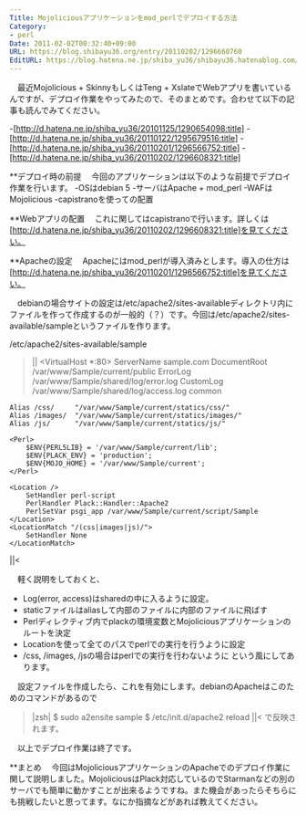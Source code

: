 ```yaml
---
Title: Mojoliciousアプリケーションをmod_perlでデプロイする方法
Category:
- perl
Date: 2011-02-02T00:32:40+09:00
URL: https://blog.shibayu36.org/entry/20110202/1296660760
EditURL: https://blog.hatena.ne.jp/shiba_yu36/shibayu36.hatenablog.com/atom/entry/12704591929888039045
---
```


　最近Mojolicious + SkinnyもしくはTeng + XslateでWebアプリを書いているんですが、デプロイ作業をやってみたので、そのまとめです。合わせて以下の記事も読んでみてください。

-[http://d.hatena.ne.jp/shiba_yu36/20101125/1290654098:title]
-[http://d.hatena.ne.jp/shiba_yu36/20110122/1295679516:title]
-[http://d.hatena.ne.jp/shiba_yu36/20110201/1296566752:title]
-[http://d.hatena.ne.jp/shiba_yu36/20110202/1296608321:title]


**デプロイ時の前提
　今回のアプリケーションは以下のような前提でデプロイ作業を行います。
-OSはdebian 5
-サーバはApache + mod_perl
-WAFはMojolicious
-capistranoを使っての配置


**Webアプリの配置
　これに関してはcapistranoで行います。詳しくは[http://d.hatena.ne.jp/shiba_yu36/20110202/1296608321:title]を見てください。


**Apacheの設定
　Apacheにはmod_perlが導入済みとします。導入の仕方は[http://d.hatena.ne.jp/shiba_yu36/20110201/1296566752:title]を見てください。

　debianの場合サイトの設定は/etc/apache2/sites-availableディレクトリ内にファイルを作って作成するのが一般的（？）です。今回は/etc/apache2/sites-available/sampleというファイルを作ります。

/etc/apache2/sites-available/sample
>||
<VirtualHost *:80>
    ServerName sample.com
    DocumentRoot /var/www/Sample/current/public
    ErrorLog /var/www/Sample/shared/log/error.log
    CustomLog /var/www/Sample/shared/log/access.log common

    Alias /css/     "/var/www/Sample/current/statics/css/"
    Alias /images/  "/var/www/Sample/current/statics/images/"
    Alias /js/      "/var/www/Sample/current/statics/js/"

    <Perl>
        $ENV{PERL5LIB} = '/var/www/Sample/current/lib';
        $ENV{PLACK_ENV} = 'production';
        $ENV{MOJO_HOME} = '/var/www/Sample/current';
    </Perl>

    <Location />
        SetHandler perl-script
        PerlHandler Plack::Handler::Apache2
        PerlSetVar psgi_app /var/www/Sample/current/script/Sample
    </Location>
    <LocationMatch "/(css|images|js)/">
        SetHandler None
    </LocationMatch>
</VirtualHost>
||<

　軽く説明をしておくと、
- Log(error, access)はsharedの中に入るように設定。
- staticファイルはaliasして内部のファイルに内部のファイルに飛ばす
- Perlディレクティブ内でplackの環境変数とMojoliciousアプリケーションのルートを決定
- Locationを使って全てのパスでperlでの実行を行うように設定
- /css, /images, /jsの場合はperlでの実行を行わないように
という風にしてあります。

　設定ファイルを作成したら、これを有効にします。debianのApacheはこのためのコマンドがあるので
>|zsh|
$ sudo a2ensite sample
$ /etc/init.d/apache2 reload
||<
で反映されます。

　以上でデプロイ作業は終了です。


**まとめ
　今回はMojoliciousアプリケーションのApacheでのデプロイ作業に関して説明しました。MojoliciousはPlack対応しているのでStarmanなどの別のサーバでも簡単に動かすことが出来るようですね。また機会があったらそちらにも挑戦したいと思ってます。なにか指摘などがあれば教えてください。


<script src="http://www.gmodules.com/ig/ifr?url=http://callee.jp/socialbuttons/sample/complete.xml&amp;up_articleUrl=http%3A%2F%2Fd.hatena.ne.jp%2Fshiba_yu36%2F20110202%2F1296660760&amp;up_articleTitle=XXX&amp;up_backgroundColor=%23FFFFFF&amp;up_mixiServiceKey=&amp;synd=open&amp;w=500&amp;h=21&amp;title=%E3%81%AF%E3%81%A6%E3%81%AA%E3%83%80%E3%82%A4%E3%82%A2%E3%83%AA%E3%83%BC%E3%82%BD%E3%83%BC%E3%82%B7%E3%83%A3%E3%83%AB%E3%83%9C%E3%82%BF%E3%83%B3&amp;border=%23ffffff%7C3px%2C1px+solid+%23999999&amp;output=js"></script>
